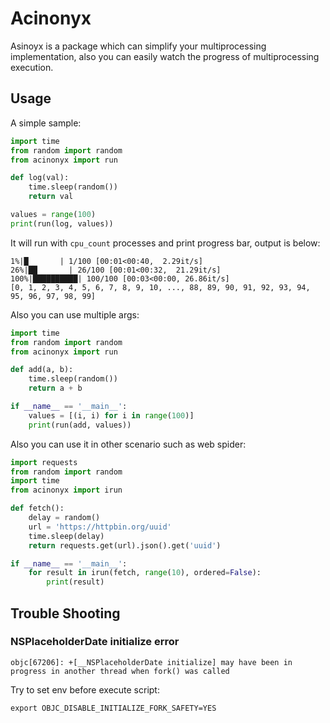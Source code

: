 # Acinonyx

Asinoyx is a package which can simplify your multiprocessing implementation, also you 
can easily watch the progress of multiprocessing execution.

## Usage

A simple sample:

```python
import time
from random import random
from acinonyx import run

def log(val):
    time.sleep(random())
    return val

values = range(100)
print(run(log, values))
```

It will run with `cpu_count` processes and print progress bar, output is below:

```
1%|█       | 1/100 [00:01<00:40,  2.29it/s]
26%|██       | 26/100 [00:01<00:32,  21.29it/s]
100%|██████████| 100/100 [00:03<00:00, 26.86it/s]
[0, 1, 2, 3, 4, 5, 6, 7, 8, 9, 10, ..., 88, 89, 90, 91, 92, 93, 94, 95, 96, 97, 98, 99]
```

Also you can use multiple args:

```python
import time
from random import random
from acinonyx import run

def add(a, b):
    time.sleep(random())
    return a + b

if __name__ == '__main__':
    values = [(i, i) for i in range(100)]
    print(run(add, values))
```

Also you can use it in other scenario such as web spider:

```python
import requests
from random import random
import time
from acinonyx import irun

def fetch():
    delay = random()
    url = 'https://httpbin.org/uuid'
    time.sleep(delay)
    return requests.get(url).json().get('uuid')

if __name__ == '__main__':
    for result in irun(fetch, range(10), ordered=False):
        print(result)
```

## Trouble Shooting

### NSPlaceholderDate initialize error

```shell script
objc[67206]: +[__NSPlaceholderDate initialize] may have been in progress in another thread when fork() was called
```

Try to set env before execute script:
 
```shell script
export OBJC_DISABLE_INITIALIZE_FORK_SAFETY=YES
```